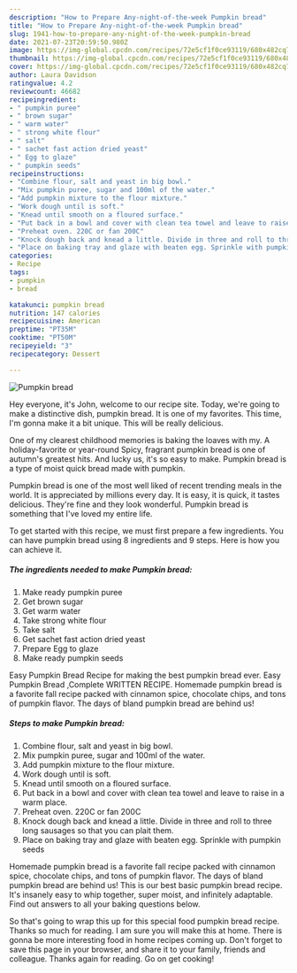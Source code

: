 ```yaml
---
description: "How to Prepare Any-night-of-the-week Pumpkin bread"
title: "How to Prepare Any-night-of-the-week Pumpkin bread"
slug: 1941-how-to-prepare-any-night-of-the-week-pumpkin-bread
date: 2021-07-23T20:59:50.980Z
image: https://img-global.cpcdn.com/recipes/72e5cf1f0ce93119/680x482cq70/pumpkin-bread-recipe-main-photo.jpg
thumbnail: https://img-global.cpcdn.com/recipes/72e5cf1f0ce93119/680x482cq70/pumpkin-bread-recipe-main-photo.jpg
cover: https://img-global.cpcdn.com/recipes/72e5cf1f0ce93119/680x482cq70/pumpkin-bread-recipe-main-photo.jpg
author: Laura Davidson
ratingvalue: 4.2
reviewcount: 46682
recipeingredient:
- " pumpkin puree"
- " brown sugar"
- " warm water"
- " strong white flour"
- " salt"
- " sachet fast action dried yeast"
- " Egg to glaze"
- " pumpkin seeds"
recipeinstructions:
- "Combine flour, salt and yeast in big bowl."
- "Mix pumpkin puree, sugar and 100ml of the water."
- "Add pumpkin mixture to the flour mixture."
- "Work dough until is soft."
- "Knead until smooth on a floured surface."
- "Put back in a bowl and cover with clean tea towel and leave to raise in a warm place."
- "Preheat oven. 220C or fan 200C"
- "Knock dough back and knead a little. Divide in three and roll to three long sausages so that you can plait them."
- "Place on baking tray and glaze with beaten egg. Sprinkle with pumpkin seeds"
categories:
- Recipe
tags:
- pumpkin
- bread

katakunci: pumpkin bread 
nutrition: 147 calories
recipecuisine: American
preptime: "PT35M"
cooktime: "PT50M"
recipeyield: "3"
recipecategory: Dessert

---
```



![Pumpkin bread](https://img-global.cpcdn.com/recipes/72e5cf1f0ce93119/680x482cq70/pumpkin-bread-recipe-main-photo.jpg)

Hey everyone, it's John, welcome to our recipe site. Today, we're going to make a distinctive dish, pumpkin bread. It is one of my favorites. This time, I'm gonna make it a bit unique. This will be really delicious.

One of my clearest childhood memories is baking the loaves with my. A holiday-favorite or year-round Spicy, fragrant pumpkin bread is one of autumn&#39;s greatest hits. And lucky us, it&#39;s so easy to make. Pumpkin bread is a type of moist quick bread made with pumpkin.

Pumpkin bread is one of the most well liked of recent trending meals in the world. It is appreciated by millions every day. It is easy, it is quick, it tastes delicious. They're fine and they look wonderful. Pumpkin bread is something that I've loved my entire life.


To get started with this recipe, we must first prepare a few ingredients. You can have pumpkin bread using 8 ingredients and 9 steps. Here is how you can achieve it.

<!--inarticleads1-->

##### The ingredients needed to make Pumpkin bread:

1. Make ready  pumpkin puree
1. Get  brown sugar
1. Get  warm water
1. Take  strong white flour
1. Take  salt
1. Get  sachet fast action dried yeast
1. Prepare  Egg to glaze
1. Make ready  pumpkin seeds


Easy Pumpkin Bread Recipe for making the best pumpkin bread ever. Easy Pumpkin Bread ,Complete WRITTEN RECIPE. Homemade pumpkin bread is a favorite fall recipe packed with cinnamon spice, chocolate chips, and tons of pumpkin flavor. The days of bland pumpkin bread are behind us! 

<!--inarticleads2-->

##### Steps to make Pumpkin bread:

1. Combine flour, salt and yeast in big bowl.
1. Mix pumpkin puree, sugar and 100ml of the water.
1. Add pumpkin mixture to the flour mixture.
1. Work dough until is soft.
1. Knead until smooth on a floured surface.
1. Put back in a bowl and cover with clean tea towel and leave to raise in a warm place.
1. Preheat oven. 220C or fan 200C
1. Knock dough back and knead a little. Divide in three and roll to three long sausages so that you can plait them.
1. Place on baking tray and glaze with beaten egg. Sprinkle with pumpkin seeds


Homemade pumpkin bread is a favorite fall recipe packed with cinnamon spice, chocolate chips, and tons of pumpkin flavor. The days of bland pumpkin bread are behind us! This is our best basic pumpkin bread recipe. It&#39;s insanely easy to whip together, super moist, and infinitely adaptable. Find out answers to all your baking questions below. 

So that's going to wrap this up for this special food pumpkin bread recipe. Thanks so much for reading. I am sure you will make this at home. There is gonna be more interesting food in home recipes coming up. Don't forget to save this page in your browser, and share it to your family, friends and colleague. Thanks again for reading. Go on get cooking!
